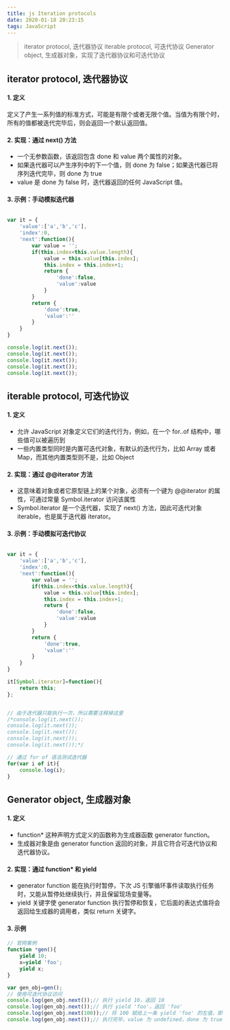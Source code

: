 ```yaml
---
title: js Iteration protocols 
date: 2020-01-18 20:23:15
tags: JavaScript
---
```


> iterator protocol, 迭代器协议
> iterable protocol, 可迭代协议
> Generator object, 生成器对象，实现了迭代器协议和可迭代协议


<!-- more -->

## iterator protocol, 迭代器协议

#### 1. 定义
定义了产生一系列值的标准方式，可能是有限个或者无限个值。当值为有限个时，所有的值都被迭代完毕后，则会返回一个默认返回值。


#### 2. 实现：通过 next() 方法
- 一个无参数函数，该返回包含 done 和 value 两个属性的对象。
- 如果迭代器可以产生序列中的下一个值，则 done 为 false；如果迭代器已将序列迭代完毕，则 done 为 true
- value 是 done 为 false 时，迭代器返回的任何 JavaScript 值。


#### 3. 示例：手动模拟迭代器

```js

var it = {
    'value':['a','b','c'],
    'index':0,
    'next':function(){
        var value = '';
        if(this.index<this.value.length){
            value = this.value[this.index];
            this.index = this.index+1;
            return {
                'done':false,
                'value':value
            }
        }
        return {
            'done':true,
            'value':''
        }
    }
}

console.log(it.next());
console.log(it.next());
console.log(it.next());
console.log(it.next());
console.log(it.next());

```


## iterable protocol, 可迭代协议

#### 1. 定义
- 允许 JavaScript 对象定义它们的迭代行为，例如，在一个 for..of 结构中，哪些值可以被遍历到
- 一些内置类型同时是内置可迭代对象，有默认的迭代行为，比如 Array 或者 Map，而其他内置类型则不是，比如 Object

#### 2. 实现：通过 @@iterator 方法
- 这意味着对象或者它原型链上的某个对象，必须有一个键为 @@iterator 的属性，可通过常量 Symbol.iterator 访问该属性
- Symbol.iterator 是一个迭代器，实现了 next() 方法，因此可迭代对象 iterable，也是属于迭代器 iterator。


#### 3. 示例：手动模拟可迭代协议

```js

var it = {
    'value':['a','b','c'],
    'index':0,
    'next':function(){
        var value = '';
        if(this.index<this.value.length){
            value = this.value[this.index];
            this.index = this.index+1;
            return {
                'done':false,
                'value':value
            }
        }
        return {
            'done':true,
            'value':''
        }
    }
}

it[Symbol.iterator]=function(){
    return this;
};


// 由于迭代器只能执行一次，所以需要注释掉这里
/*console.log(it.next());
console.log(it.next());
console.log(it.next());
console.log(it.next());
console.log(it.next());*/

// 通过 for of 语法测试迭代器
for(var i of it){
    console.log(i);
}

```


## Generator object, 生成器对象


#### 1. 定义
- function* 这种声明方式定义的函数称为生成器函数 generator function。
- 生成器对象是由 generator function 返回的对象，并且它符合可迭代协议和迭代器协议。

#### 2. 实现：通过 function* 和 yield
- generator function 能在执行时暂停，下次 JS 引擎循环事件读取执行任务时，又能从暂停处继续执行，并且保留现场变量等。
- yield 关键字使 generator function 执行暂停和恢复，它后面的表达式值将会返回给生成器的调用者，类似 return 关键字。


#### 3. 示例

```js
// 官网案例
function *gen(){
    yield 10;
    x=yield 'foo';
    yield x;
}

var gen_obj=gen();
// 使用可迭代协议访问
console.log(gen_obj.next());// 执行 yield 10，返回 10
console.log(gen_obj.next());// 执行 yield 'foo'，返回 'foo'
console.log(gen_obj.next(100));// 将 100 赋给上一条 yield 'foo' 的左值，即执行 x=100，返回 100
console.log(gen_obj.next());// 执行完毕，value 为 undefined，done 为 true

```



